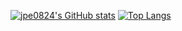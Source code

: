 [![jpe0824's GitHub stats](https://github-readme-stats.vercel.app/api?username=jpe0824&count_private=true&show_icons=true&theme=radical)](https://github.com/anuraghazra/github-readme-stats)
[![Top Langs](https://github-readme-stats.vercel.app/api/top-langs/?username=jpe0824&count_private=true&theme=radical&layout=compact)](https://github.com/anuraghazra/github-readme-stats)
